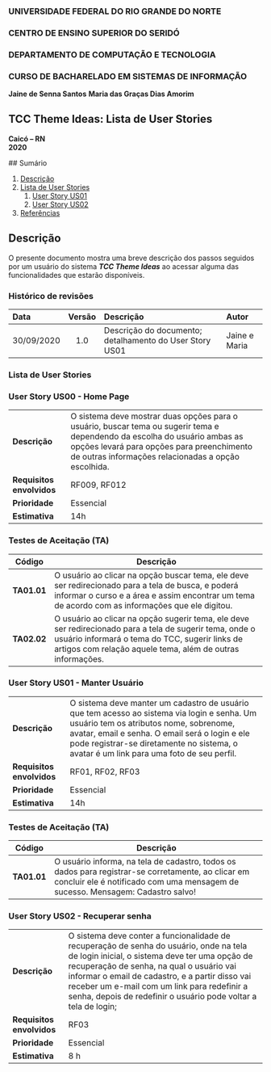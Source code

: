 
### **UNIVERSIDADE FEDERAL DO RIO GRANDE DO NORTE**

### **CENTRO DE ENSINO SUPERIOR DO SERIDÓ**

### **DEPARTAMENTO DE COMPUTAÇÃO E TECNOLOGIA**

### **CURSO DE BACHARELADO EM SISTEMAS DE INFORMAÇÃO**

**Jaine de Senna Santos** 
**Maria das Graças Dias Amorim**  

## **TCC Theme Ideas: Lista de User Stories**

**Caicó – RN**  
**2020**

<div id='sumario'/>
## Sumário

1. [Descrição](#descricao)
2. [Lista de User Stories](#us)
   1. [User Story US01](#us01)
   2. [User Story US02](#us02)
3. [Referências](#referencias)


<div id='descricao'/>

## Descrição

O presente documento mostra uma breve descrição dos passos seguidos por um usuário do sistema ***TCC Theme Ideas*** ao acessar alguma das funcionalidades que estarão disponíveis.


### Histórico de revisões

| Data | Versão | Descrição | Autor |
| :--- | :----: | :---------| :---- |
| 30/09/2020 | 1.0 | Descrição do documento; detalhamento do User Story US01 | Jaine e Maria |

<div id='us'/>

### Lista de User Stories


<div id='us00'/>

### **User Story US00 - Home Page**

|                    |      |
| ------------------ | ---- |
|**Descrição**| O sistema deve mostrar duas opções para o usuário, buscar tema ou sugerir tema e dependendo da escolha do usuário ambas as opções levará para opções para preenchimento de outras informações relacionadas a opção escolhida.|
|**Requisitos envolvidos**| RF009, RF012 |
|**Prioridade**| Essencial |
|**Estimativa**| 14h |

### **Testes de Aceitação (TA)**

| Código | Descrição |
| ------ | --------- |
|**TA01.01**| O usuário ao clicar na opção buscar tema, ele deve ser redirecionado para a tela de busca, e poderá informar o curso e a área e assim encontrar um tema de acordo com as informações que ele digitou. |
|**TA02.02**| O usuário ao clicar na opção sugerir tema, ele deve ser redirecionado para a tela de sugerir tema, onde o usuário informará o tema do TCC, sugerir links de artigos com relação aquele tema, além de outras informações. |


<div id='us01'/>

### **User Story US01 - Manter Usuário**

|                    |      |
| ------------------ | ---- |
|**Descrição**| O sistema deve manter um cadastro de usuário que tem acesso ao sistema via login e senha. Um usuário tem os atributos nome, sobrenome, avatar, email e senha. O email será o login e ele pode registrar-se diretamente no sistema, o avatar é um link para uma foto de seu perfil.|
|**Requisitos envolvidos**| RF01, RF02, RF03 |
|**Prioridade**| Essencial |
|**Estimativa**| 14h |

### **Testes de Aceitação (TA)**

| Código | Descrição |
| ------ | --------- |
|**TA01.01**|O usuário informa, na tela de cadastro, todos os dados para registrar-se corretamente, ao clicar em concluir ele é notificado com uma mensagem de sucesso. Mensagem: Cadastro salvo! |

<div id='us02'/>

### **User Story US02 - Recuperar senha**

|                    |      |
| ------------------ | ---- |
|**Descrição**| O sistema deve conter a funcionalidade de recuperação de senha do usuário, onde na tela de login inicial, o sistema deve ter uma opção de recuperação de senha, na qual o usuário vai informar o email de cadastro, e a partir disso vai receber um e-mail com um link para redefinir a senha, depois de redefinir o usuário pode voltar a tela de login;|
|**Requisitos envolvidos**|RF03 |
|**Prioridade**| Essencial |
|**Estimativa**| 8 h  |


